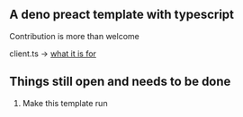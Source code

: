 <h2>A deno preact template with typescript</h2>

<p>Contribution is more than welcome</p>

<p>client.ts -> <a href="https://preactjs.com/guide/v10/api-reference/#hydrate">what it is for </a>

<br>  
<h2>Things still open and needs to be done</h2>
<ol>
  <li>Make this template run</li>
</ol>
